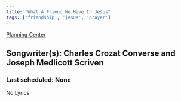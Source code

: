 ```yaml
---
title: "What A Friend We Have In Jesus"
tags: ['friendship', 'jesus', 'prayer']
---
```


[Planning Center](https://services.planningcenteronline.com/songs/25088000)

## Songwriter(s): Charles Crozat Converse and Joseph Medlicott Scriven
### Last scheduled: None          

No Lyrics
